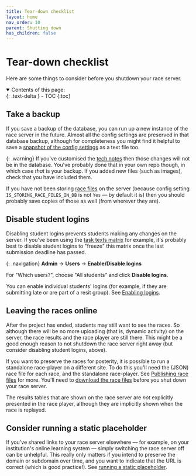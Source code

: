 ```yaml
---
title: Tear-down checklist
layout: home
nav_order: 10
parent: Shutting down
has_children: false
---
```


# Tear-down checklist

Here are some things to consider before you shutdown your race server.


<details open markdown="block">
  <summary>
    Contents of this page:
  </summary>
  {: .text-delta }
- TOC
{:toc}
</details>

## Take a backup

If you save a backup of the database, you can run up a new instance of the
race server in the future. Almost all the config settings are preserved in
that database backup, although for completeness you might find it helpful to
save a [snapshot of the config settings](../customising/env#saving-a-config-snapshot-for-env)
as a text file too.

{: .warning}
If you've customised the [tech notes](../static-content/tech-notes) then
those changes will not be in the database. You've probably done that in your own
repo though, in which case _that_ is your backup. If you added new files (such
as images), check that you have included them.

If you have not been storing [race files](../glossary#race-file) on the server
(because config setting `IS_STORING_RACE_FILES_IN_DB` is not `Yes` — by default
it is) then you should probably save copies of those as well (from wherever they
are).

## Disable student logins

Disabling student logins prevents students making any changes on the server.
If you've been using the [task texts matrix](../teaching/progress) for example,
it's probably best to disable student logins to "freeze" this matrix once the
last submission deadline has passed.

{: .navigation}
**Admin** → **Users** → **Enable/Disable logins**

For "Which users?", choose "All students" and click **Disable logins**.

You can enable individual students' logins (for example, if they are submitting
late or are part of a resit group).
See [Enabling logins](../running/user-management#enabling-or-disabling-logins).


## Leaving the races online

After the project has ended, students may still want to see the races. So
although there will be no more uploading (that is, dynamic activity) on the
server, the race results and the race player are still there. This might be a
good enough reason to not shutdown the race server right away (but consider
disabling student logins, above).

If you want to preserve the races for posterity, it is possible to run a
standalone race-player on a different site. To do this you'll need the (JSON)
race file for each race, and the standalone race-player. See
[Publishing race files](../races/replaying) for more. You'll need to
[download the race files](../races/downloading#downloading-the-race-file)
before you shut down your race server.

The results tables that are shown on the race server are _not_ explicitly
presented in the race player, although they are implicitly shown when the
race is replayed.

## Consider running a static placeholder

If you've shared links to your race server elsewhere — for example, on your
institution's online learning system — simply switching the race server off can
be unhelpful. This really only matters if you intend to preserve the domain or
subdomain over time, and you want to indicate that the URL is correct (which is
good practice!). See [running a static placeholder](placeholder).

